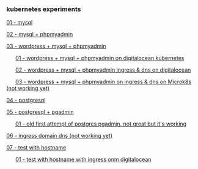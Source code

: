 ### kubernetes experiments

[01 - mysql](01_mysql/)

[02 - mysql + phpmyadmin](02_mysql_phpmyadmin/)

[03 - wordpress + mysql + phpmyadmin](03_wordpress_mysql_phpmyadmin/)

&nbsp;&nbsp;&nbsp;&nbsp;&nbsp;&nbsp;[01 - wordpress + mysql + phpmyadmin on digitalocean kubernetes](03_wordpress_mysql_phpmyadmin/01_digitalocean_kubernetes/)

&nbsp;&nbsp;&nbsp;&nbsp;&nbsp;&nbsp;[02 - wordpress + mysql + phpmyadmin ingress & dns on digitalocean](03_wordpress_mysql_phpmyadmin/02_digitalocean_kubernetes_ingress_dns/)

&nbsp;&nbsp;&nbsp;&nbsp;&nbsp;&nbsp;[03 - wordpress + mysql + phpmyadmin on ingress & dns on Microk8s (not working yet)](03_wordpress_mysql_phpmyadmin/03_microk8s_kubernetes_ingress_dns/)

[04 - postgresql](04_postgresql/)

[05 - postgresql + pgadmin](05_postgres_pgadmin/)

&nbsp;&nbsp;&nbsp;&nbsp;&nbsp;&nbsp;[01 - old first attempt of postgres pgadmin, not great but it's working](05_postgres_pgadmin/01_woriking_first_attempt)

[06 - ingress domain dns (not working yet)](06_ingress_domain_dns/)

[07 - test with hostname](07_test_hostname/)

&nbsp;&nbsp;&nbsp;&nbsp;&nbsp;&nbsp;[01 - test with hostname with ingress onm digitalocean](07_test_hostname/01_test_hostname_with_ingress_on_digitalocean/)


